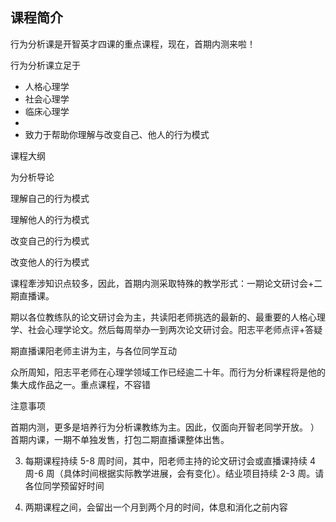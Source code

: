 ##  课程简介

行为分析课是开智英才四课的重点课程，现在，首期内测来啦！  

行为分析课立足于
* 人格心理学
* 社会心理学
* 临床心理学
* 
* 致力于帮助你理解与改变自己、他人的行为模式

课程大纲

为分析导论

理解自己的行为模式

理解他人的行为模式

改变自己的行为模式

改变他人的行为模式

课程牽涉知识点较多，因此，首期内测采取特殊的教学形式：一期论文研讨会+二期直播课。

期以各位教练队的论文研讨会为主，共读阳老师挑选的最新的、最重要的人格心理学、社会心理学论文。然后每周举办一到两次论文研讨会。阳志平老师点评+答疑

期直播课阳老师主讲为主，与各位同学互动

众所周知，阳志平老师在心理学领域工作已经逾二十年。而行为分析课程将是他的集大成作品之一。重点课程，不容错

注意事项

首期内测，更多是培养行为分析课教练为主。因此，仅面向开智老同学开放。
）首期内课，一期不单独发售，打包二期直播课整体出售。

3) 每期课程持续 5-8 周时间，其中，阳老师主持的论文研讨会或直播课持续 4 周-6 周（具体时间根据实际教学进展，会有变化）。结业项目持续 2-3 周。请各位同学预留好时间

4) 两期课程之间，会留出一个月到两个月的时间，体息和消化之前内容